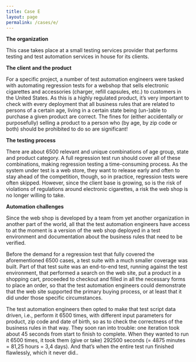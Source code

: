 ```yaml
---
title: Case E
layout: page
permalink: /cases/e/
---
```

**The organization**

This case takes place at a small testing services provider that performs testing and test automation services in house for its clients.

**The client and the product**

For a specific project, a number of test automation engineers were tasked with automating regression tests for a webshop that sells electronic cigarettes and accessories (charger, refill capsules, etc.) to customers in the United States. As this is a highly regulated product, it’s very important to check with every deployment that all business rules that are related to persons of a certain age, living in a certain state being (un-)able to purchase a given product are correct. The fines for (either accidentally or purposefully) selling a product to a person who (by age, by zip code or both) should be prohibited to do so are significant!

**The testing process**

There are about 6500 relevant and unique combinations of age group, state and product category. A full regression test run should cover all of these combinations, making regression testing a time-consuming process. As the system under test is a web store, they want to release early and often to stay ahead of the competition, though, so in practice, regression tests were often skipped. However, since the client base is growing, so is the risk of violations of regulations around electronic cigarettes, a risk the web shop is no longer willing to take.

**Automation challenges**

Since the web shop is developed by a team from yet another organization in another part of the world, all that the test automation engineers have access to at the moment is a version of the web shop deployed in a test environment and documentation about the business rules that need to be verified.

Before the demand for a regression test that fully covered the aforementioned 6500 cases, a test suite with a much smaller coverage was built. Part of that test suite was an end-to-end test, running against the test environment, that performed a search on the web site, put a product in a shopping cart, proceeded to checkout and filled in all the necessary forms to place an order, so that the test automation engineers could demonstrate that the web site supported the primary buying process, or at least that it did under those specific circumstances.

The test automation engineers then opted to make that test script data driven, i.e., perform it 6500 times, with different input parameters for product, zip code and date of birth, so as to check the correctness of the business rules in that way. They soon ran into trouble: one iteration took about 45 seconds from start to finish to complete. When they wanted to run it 6500 times, it took them (give or take) 292500 seconds (= 4875 minutes = 81,25 hours = 3,4 days). And that’s when the entire test run finished flawlessly, which it never did..
